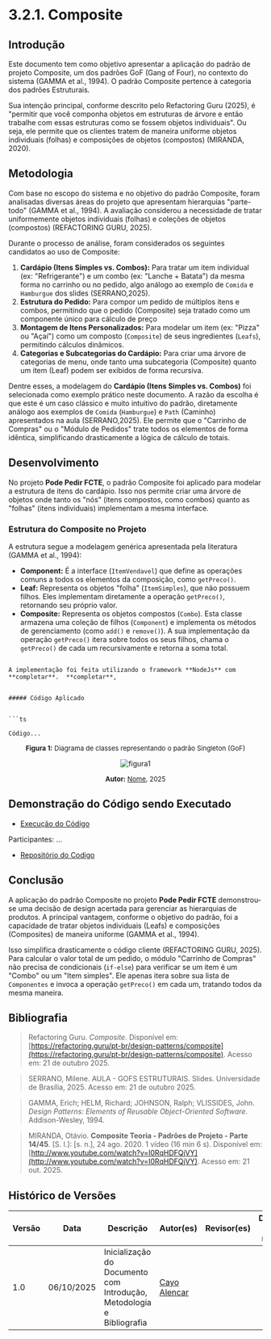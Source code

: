 # 3.2.1. Composite

## Introdução

Este documento tem como objetivo apresentar a aplicação do padrão de projeto Composite, um dos padrões GoF (Gang of Four), no contexto do sistema (GAMMA et al., 1994). O padrão Composite pertence à categoria dos padrões Estruturais.

Sua intenção principal, conforme descrito pelo Refactoring Guru (2025), é "permitir que você componha objetos em estruturas de árvore e então trabalhe com essas estruturas como se fossem objetos individuais". Ou seja, ele permite que os clientes tratem de maneira uniforme objetos individuais (folhas) e composições de objetos (compostos) (MIRANDA, 2020).


## Metodologia

Com base no escopo do sistema e no objetivo do padrão Composite, foram analisadas diversas áreas do projeto que apresentam hierarquias "parte-todo" (GAMMA et al., 1994). A avaliação considerou a necessidade de tratar uniformemente objetos individuais (folhas) e coleções de objetos (compostos) (REFACTORING GURU, 2025).

Durante o processo de análise, foram considerados os seguintes candidatos ao uso de Composite:

1.  **Cardápio (Itens Simples vs. Combos):** Para tratar um item individual (ex: "Refrigerante") e um combo (ex: "Lanche + Batata") da mesma forma no carrinho ou no pedido, algo análogo ao exemplo de `Comida` e `Hamburgue` dos slides (SERRANO,2025).
2.  **Estrutura do Pedido:** Para compor um pedido de múltiplos itens e combos, permitindo que o pedido (Composite) seja tratado como um componente único para cálculo de preço
3.  **Montagem de Itens Personalizados:** Para modelar um item (ex: "Pizza" ou "Açaí") como um composto (`Composite`) de seus ingredientes (`Leafs`), permitindo cálculos dinâmicos.
4.  **Categorias e Subcategorias do Cardápio:** Para criar uma árvore de categorias de menu, onde tanto uma subcategoria (Composite) quanto um item (Leaf) podem ser exibidos de forma recursiva.

Dentre esses, a modelagem do **Cardápio (Itens Simples vs. Combos)** foi selecionada como exemplo prático neste documento. A razão da escolha é que este é um caso clássico e muito intuitivo do padrão, diretamente análogo aos exemplos de `Comida` (`Hamburgue`) e `Path` (Caminho) apresentados na aula (SERRANO,2025). Ele permite que o "Carrinho de Compras" ou o "Módulo de Pedidos" trate todos os elementos de forma idêntica, simplificando drasticamente a lógica de cálculo de totais.


## Desenvolvimento

No projeto **Pode Pedir FCTE**, o padrão Composite foi aplicado para modelar a estrutura de itens do cardápio. Isso nos permite criar uma árvore de objetos onde tanto os "nós" (itens compostos, como combos) quanto as "folhas" (itens individuais) implementam a mesma interface.

### Estrutura do Composite no Projeto

A estrutura segue a modelagem genérica apresentada pela literatura (GAMMA et al., 1994):

* **Component:** É a interface (`ItemVendavel`) que define as operações comuns a todos os elementos da composição, como `getPreco()`.
* **Leaf:** Representa os objetos "folha" (`ItemSimples`), que não possuem filhos. Eles implementam diretamente a operação `getPreco()`, retornando seu próprio valor.
* **Composite:** Representa os objetos compostos (`Combo`). Esta classe armazena uma coleção de filhos (`Component`) e implementa os métodos de gerenciamento (como `add()` e `remove()`). A sua implementação da operação `getPreco()` itera sobre todos os seus filhos, chama o `getPreco()` de cada um recursivamente e retorna a soma total.
```

A implementação foi feita utilizando o framework **NodeJs** com **completar**.  **completar**, 


##### Código Aplicado


```ts

Código...

```


<font size="2"><p style="text-align: center"><b>Figura 1:</b> Diagrama de classes representando o padrão Singleton (GoF)</p></font>


<div style="text-align: center;">


![figura1](assets/images/composite_diag.png)


</div>


<font size="2"><p style="text-align: center"><b>Autor:</b> <a href="https://github.com/...">Nome</a>, 2025</p></font> 
 ## Demonstração do Código sendo Executado


- [Execução do Código](...)</br>

Participantes: ...</br>

- [Repositório do Codigo](...)


## Conclusão

A aplicação do padrão Composite no projeto **Pode Pedir FCTE** demonstrou-se uma decisão de design acertada para gerenciar as hierarquias de produtos. A principal vantagem, conforme o objetivo do padrão, foi a capacidade de tratar objetos individuais (Leafs) e composições (Composites) de maneira uniforme (GAMMA et al., 1994).

Isso simplifica drasticamente o código cliente (REFACTORING GURU, 2025). Para calcular o valor total de um pedido, o módulo "Carrinho de Compras" não precisa de condicionais (`if-else`) para verificar se um item é um "Combo" ou um "Item simples". Ele apenas itera sobre sua lista de `Componentes` e invoca a operação `getPreco()` em cada um, tratando todos da mesma maneira.


## Bibliografia

> Refactoring Guru. *Composite*. Disponível em: [https://refactoring.guru/pt-br/design-patterns/composite](https://refactoring.guru/pt-br/design-patterns/composite). Acesso em: 21 de outubro 2025.

> SERRANO, Milene. AULA - GOFS ESTRUTURAIS. Slides. Universidade de Brasília, 2025. Acesso em: 21 de outubro 2025.

> GAMMA, Erich; HELM, Richard; JOHNSON, Ralph; VLISSIDES, John. *Design Patterns: Elements of Reusable Object-Oriented Software*. Addison-Wesley, 1994.

>MIRANDA, Otávio. **Composite Teoria - Padrões de Projeto - Parte 14/45**. [S. l.]: [s. n.], 24 ago. 2020. 1 vídeo (16 min 6 s). Disponível em: [http://www.youtube.com/watch?v=I0RqHDFQjVY](http://www.youtube.com/watch?v=I0RqHDFQjVY). Acesso em: 21 out. 2025.

## Histórico de Versões

| Versão | Data       | Descrição                                                             | Autor(es)                                      | Revisor(es) | Detalhes da revisão |
| ------ | ---------- | --------------------------------------------------------------------- | ---------------------------------------------- | ----------- | ------------------- |
| 1.0    | 06/10/2025 | Inicialização do Documento com Introdução, Metodologia e Bibliografia | [Cayo Alencar](https://github.com/Cayoalencar)     |         |                  
